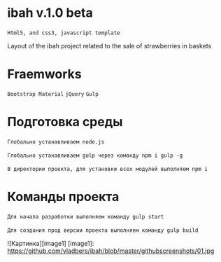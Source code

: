 # ibah v.1.0 beta 
`Html5, and css3, javascript template`

Layout of the ibah project related to the sale of strawberries in baskets
# Fraemworks
`Bootstrap Material`
`jQuery`
`Gulp`

# Подготовка среды
`Глобально устанавливаем node.js`

`Глобально устанавливаем gulp через команду npm i gulp -g`

`В директории проекта, для установки всех модулей выполняем npm i`

# Команды проекта
`Для начала разработки выполняем команду gulp start`

`Для создания прод версии проекта выполняем команду gulp build`

![Картинка][image1]
[image1]: https://github.com/vladbers/ibah/blob/master/githubscreenshots/01.jpg
